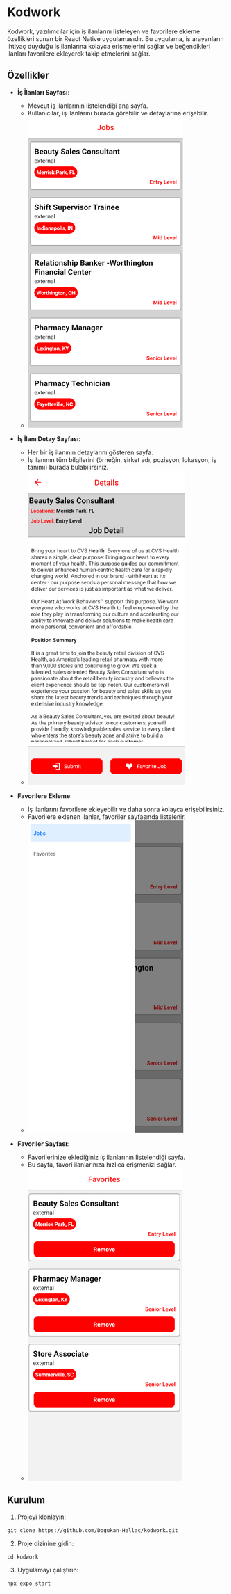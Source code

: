 # Kodwork

Kodwork, yazılımcılar için iş ilanlarını listeleyen ve favorilere ekleme özellikleri sunan bir React Native uygulamasıdır. Bu uygulama, iş arayanların ihtiyaç duyduğu iş ilanlarına kolayca erişmelerini sağlar ve beğendikleri ilanları favorilere ekleyerek takip etmelerini sağlar.

## Özellikler

- **İş İlanları Sayfası**: 
  - Mevcut iş ilanlarının listelendiği ana sayfa.
  - Kullanıcılar, iş ilanlarını burada görebilir ve detaylarına erişebilir.
  -  ![İş İlanları Sayfası](./1.png)

- **İş İlanı Detay Sayfası**:
  - Her bir iş ilanının detaylarını gösteren sayfa.
  - İş ilanının tüm bilgilerini (örneğin, şirket adı, pozisyon, lokasyon, iş tanımı) burada bulabilirsiniz.
  -  ![İş İlanları Detay Sayfası](./2.png)

- **Favorilere Ekleme**:
  - İş ilanlarını favorilere ekleyebilir ve daha sonra kolayca erişebilirsiniz.
  - Favorilere eklenen ilanlar, favoriler sayfasında listelenir.
  -  ![İş Favori Sayfası](./3.png)

- **Favoriler Sayfası**:
  - Favorilerinize eklediğiniz iş ilanlarının listelendiği sayfa.
  - Bu sayfa, favori ilanlarınıza hızlıca erişmenizi sağlar.
  -  ![İş Favori Sayfası](./4.png)

## Kurulum

1. Projeyi klonlayın:
   
  ```
  git clone https://github.com/Dogukan-Hellac/kodwork.git
  ```
   
2. Proje dizinine gidin:

  ```
  cd kodwork
  ```
3. Uygulamayı çalıştırın:

  ```
  npx expo start
  ```


